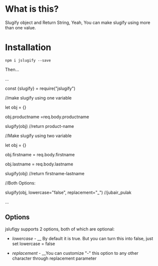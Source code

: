 
# What is this?
Slugify object and Return String, Yeah, You can make slugify using more than one value. 




# Installation

`npm i jslugify --save`

Then...

...

const {slugify} = require("jslugify")

//make slugify using one variable

let obj = {}

obj.productname =req.body.productname

slugify(obj) //return product-name

//Make slugify using two variable

let obj = {}

obj.firstname = req.body.firstname

obj.lastname = req.body.lastname

slugify(obj) //return firstname-lastname

//Both Options:

slugify(obj, lowercase="false", replacement="_") //jubair_pulak

...

## Options

jslufigy supports 2 options, both of which are optional:

* *lowercase* - __ By default it is true. But you can turn this into false, just set lowercase = false

* *replacement* - __You can customize "-" this option to any other character through replacement  parameter

